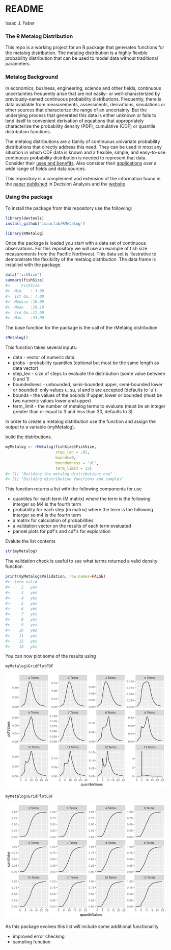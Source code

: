 README
================
Isaac J. Faber

<!-- README.md is generated from README.Rmd. Please edit that file -->
### The R Metalog Distribution

This repo is a working project for an R package that generates functions for the metalog distribution. The metalog distribution is a highly flexible probability distribution that can be used to model data without traditional parameters.

### Metalog Background

In economics, business, engineering, science and other fields, continuous uncertainties frequently arise that are not easily- or well-characterized by previously-named continuous probability distributions. Frequently, there is data available from measurements, assessments, derivations, simulations or other sources that characterize the range of an uncertainty. But the underlying process that generated this data is either unknown or fails to lend itself to convenient derivation of equations that appropriately characterize the probability density (PDF), cumulative (CDF) or quantile distribution functions.

The metalog distributions are a family of continuous univariate probability distributions that directly address this need. They can be used in most any situation in which CDF data is known and a flexible, simple, and easy-to-use continuous probability distribution is needed to represent that data. Consider their [uses and benefits](http://www.metalogdistributions.com/usesbenefits.html). Also consider their [applications](http://www.metalogdistributions.com/applicationsdata.html) over a wide range of fields and data sources.

This repository is a complement and extension of the information found in the [paper published](http://pubsonline.informs.org/doi/abs/10.1287/deca.2016.0338) in Decision Analysis and the [website](http://www.metalogdistributions.com/)

### Using the package

To install the package from this repository use the following:

``` r
library(devtools)
install_github('isaacfab/RMetalog')
```

``` r
library(RMetalog)
```

Once the package is loaded you start with a data set of continuous observations. For this repository we will use an example of fish size measurements from the Pacific Northwest. This data set is illustrative to demonstrate the flexibility of the metalog distribution. The data frame is installed with the package.

``` r
data("fishSize")
summary(fishSize)
#>     FishSize    
#>  Min.   : 3.00  
#>  1st Qu.: 7.00  
#>  Median :10.00  
#>  Mean   :10.18  
#>  3rd Qu.:12.00  
#>  Max.   :33.00
```

The base function for the package is the call of the rMetalog distribution

``` r
rMetalog()
```

This function takes several inputs:

-   data - vector of numeric data
-   probs - probability quantiles (optional but must be the same length as data vector)
-   step\_len - size of steps to evaluate the distribution (some value between 0 and 1)
-   boundedness - unbounded, semi-bounded upper, semi-bounded lower or bounded: only values u, su, sl and b are accepted (defaults to 'u')
-   bounds - the values of the bounds if upper, lower or bounded (must be two numeric values lower and upper)
-   term\_limit - the number of metalog terms to evaluate (must be an integer greater than or equal to 3 and less than 30, defaults to 3)

In order to create a metalog distribution use the function and assign the output to a variable (myMetalog).

build the distributions.

``` r
myMetalog <- rMetalog(fishSize$FishSize,
                      step_len = .01,
                      bounds=0,
                      boundedness = 'sl',
                      term_limit = 13)
#> [1] "Building the metalog distributions now"
#> [1] "Building distribution functions and samples"
```

This function returns a list with the following components for use

-   quantiles for each term (M matrix) where the term is the following interger so M4 is the fourth term
-   probability for each step (m matrix) where the term is the following interger so m4 is the fourth term
-   a matrix for calculation of probabilities
-   a validation vector on the results of each term evaluated
-   pannel plots for pdf's and cdf's for exploration

Evalute the list contents

``` r
str(myMetalog)
```

The validation check is useful to see what terms returned a valid density function

``` r
print(myMetalog$Validation, row.names=FALSE)
#>  term valid
#>     2   yes
#>     3   yes
#>     4   yes
#>     5   yes
#>     6   yes
#>     7   yes
#>     8   yes
#>     9   yes
#>    10   yes
#>    11   yes
#>    12   yes
#>    13   yes
```

You can now plot some of the results using

``` r
myMetalog$GridPlotPDF
```

![](README-unnamed-chunk-9-1.png)

``` r
myMetalog$GridPlotCDF
```

![](README-unnamed-chunk-10-1.png)

As this package evolves this list will include some additional functionality

-   improved error checking
-   sampling function
